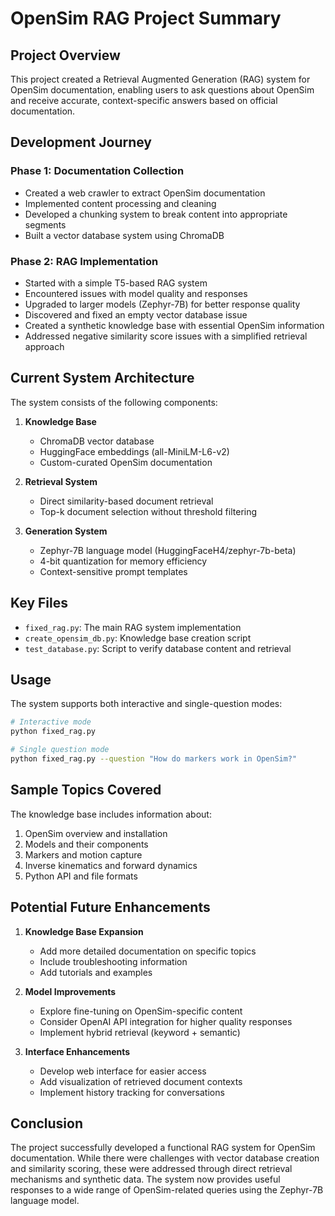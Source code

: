 # OpenSim RAG Project Summary

## Project Overview

This project created a Retrieval Augmented Generation (RAG) system for OpenSim documentation, enabling users to ask questions about OpenSim and receive accurate, context-specific answers based on official documentation.

## Development Journey

### Phase 1: Documentation Collection
- Created a web crawler to extract OpenSim documentation
- Implemented content processing and cleaning
- Developed a chunking system to break content into appropriate segments
- Built a vector database system using ChromaDB

### Phase 2: RAG Implementation
- Started with a simple T5-based RAG system
- Encountered issues with model quality and responses
- Upgraded to larger models (Zephyr-7B) for better response quality
- Discovered and fixed an empty vector database issue
- Created a synthetic knowledge base with essential OpenSim information
- Addressed negative similarity score issues with a simplified retrieval approach

## Current System Architecture

The system consists of the following components:

1. **Knowledge Base**
   - ChromaDB vector database
   - HuggingFace embeddings (all-MiniLM-L6-v2)
   - Custom-curated OpenSim documentation

2. **Retrieval System**
   - Direct similarity-based document retrieval
   - Top-k document selection without threshold filtering

3. **Generation System**
   - Zephyr-7B language model (HuggingFaceH4/zephyr-7b-beta)
   - 4-bit quantization for memory efficiency
   - Context-sensitive prompt templates

## Key Files

- `fixed_rag.py`: The main RAG system implementation
- `create_opensim_db.py`: Knowledge base creation script
- `test_database.py`: Script to verify database content and retrieval

## Usage

The system supports both interactive and single-question modes:

```bash
# Interactive mode
python fixed_rag.py

# Single question mode
python fixed_rag.py --question "How do markers work in OpenSim?"
```

## Sample Topics Covered

The knowledge base includes information about:
1. OpenSim overview and installation
2. Models and their components
3. Markers and motion capture
4. Inverse kinematics and forward dynamics
5. Python API and file formats

## Potential Future Enhancements

1. **Knowledge Base Expansion**
   - Add more detailed documentation on specific topics
   - Include troubleshooting information
   - Add tutorials and examples

2. **Model Improvements**
   - Explore fine-tuning on OpenSim-specific content
   - Consider OpenAI API integration for higher quality responses
   - Implement hybrid retrieval (keyword + semantic)

3. **Interface Enhancements**
   - Develop web interface for easier access
   - Add visualization of retrieved document contexts
   - Implement history tracking for conversations

## Conclusion

The project successfully developed a functional RAG system for OpenSim documentation. While there were challenges with vector database creation and similarity scoring, these were addressed through direct retrieval mechanisms and synthetic data. The system now provides useful responses to a wide range of OpenSim-related queries using the Zephyr-7B language model.